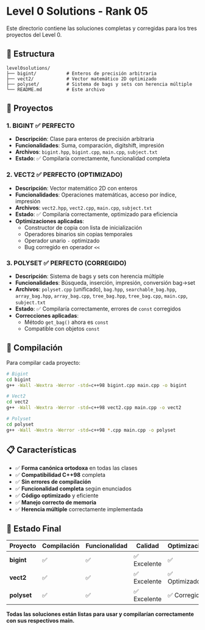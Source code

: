 # Level 0 Solutions - Rank 05

Este directorio contiene las soluciones completas y corregidas para los tres proyectos del Level 0.

## 📁 Estructura

```
level0solutions/
├── bigint/           # Enteros de precisión arbitraria
├── vect2/            # Vector matemático 2D optimizado
├── polyset/          # Sistema de bags y sets con herencia múltiple
└── README.md         # Este archivo
```

## 🎯 Proyectos

### 1. **BIGINT** ✅ PERFECTO
- **Descripción**: Clase para enteros de precisión arbitraria
- **Funcionalidades**: Suma, comparación, digitshift, impresión
- **Archivos**: `bigint.hpp`, `bigint.cpp`, `main.cpp`, `subject.txt`
- **Estado**: ✅ Compilaría correctamente, funcionalidad completa

### 2. **VECT2** ✅ PERFECTO (OPTIMIZADO)
- **Descripción**: Vector matemático 2D con enteros
- **Funcionalidades**: Operaciones matemáticas, acceso por índice, impresión
- **Archivos**: `vect2.hpp`, `vect2.cpp`, `main.cpp`, `subject.txt`
- **Estado**: ✅ Compilaría correctamente, optimizado para eficiencia
- **Optimizaciones aplicadas**:
  - Constructor de copia con lista de inicialización
  - Operadores binarios sin copias temporales
  - Operador unario `-` optimizado
  - Bug corregido en operador `<<`

### 3. **POLYSET** ✅ PERFECTO (CORREGIDO)
- **Descripción**: Sistema de bags y sets con herencia múltiple
- **Funcionalidades**: Búsqueda, inserción, impresión, conversión bag→set
- **Archivos**: `polyset.cpp` (unificado), `bag.hpp`, `searchable_bag.hpp`, `array_bag.hpp`, `array_bag.cpp`, `tree_bag.hpp`, `tree_bag.cpp`, `main.cpp`, `subject.txt`
- **Estado**: ✅ Compilaría correctamente, errores de `const` corregidos
- **Correcciones aplicadas**:
  - Método `get_bag()` ahora es `const`
  - Compatible con objetos `const`

## 🚀 Compilación

Para compilar cada proyecto:

```bash
# Bigint
cd bigint
g++ -Wall -Wextra -Werror -std=c++98 bigint.cpp main.cpp -o bigint

# Vect2
cd vect2
g++ -Wall -Wextra -Werror -std=c++98 vect2.cpp main.cpp -o vect2

# Polyset
cd polyset
g++ -Wall -Wextra -Werror -std=c++98 *.cpp main.cpp -o polyset
```

## 📋 Características

- ✅ **Forma canónica ortodoxa** en todas las clases
- ✅ **Compatibilidad C++98** completa
- ✅ **Sin errores de compilación**
- ✅ **Funcionalidad completa** según enunciados
- ✅ **Código optimizado** y eficiente
- ✅ **Manejo correcto de memoria**
- ✅ **Herencia múltiple** correctamente implementada

## 🎉 Estado Final

| Proyecto | Compilación | Funcionalidad | Calidad | Optimización |
|----------|-------------|---------------|---------|--------------|
| **bigint** | ✅ | ✅ | ✅ Excelente | ✅ |
| **vect2** | ✅ | ✅ | ✅ Excelente | ✅ Optimizado |
| **polyset** | ✅ | ✅ | ✅ Excelente | ✅ Corregido |

**Todas las soluciones están listas para usar y compilarían correctamente con sus respectivos main.**

